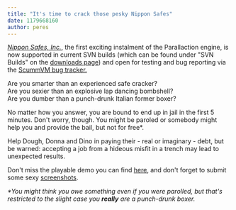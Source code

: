 ```yaml
---
title: "It's time to crack those pesky Nippon Safes"
date: 1179668160
author: peres
---
```


[*Nippon Safes, Inc.*](http://wiki.scummvm.org/index.php/Nippon_Safes%2C_Inc.), the first exciting instalment of the Parallaction engine, is now supported in current SVN builds (which can be found under "SVN Builds" on the [downloads page](/downloads/)) and open for testing and bug reporting via the [ScummVM bug tracker.](http://bugs.scummvm.org/)

Are you smarter than an experienced safe cracker?  
Are you sexier than an explosive lap dancing bombshell?  
Are you dumber than a punch-drunk Italian former boxer?  

No matter how you answer, you are bound to end up in jail in the first 5 minutes. Don't worry, though. You might be paroled or somebody might help you and provide the bail, but not for free\*.

Help Dough, Donna and Dino in paying their - real or imaginary - debt, but be warned: accepting a job from a hideous misfit in a trench may lead to unexpected results.

Don't miss the playable demo you can find [here](http://quick.mixnmojo.com/demos/nippon_demo_ami.zip), and don't forget to submit some sexy [screenshots](http://wiki.scummvm.org/index.php/Screenshots).

*\*You might think you owe something even if you were parolled, but that's restricted to the slight case you **really** are a punch-drunk boxer.*
